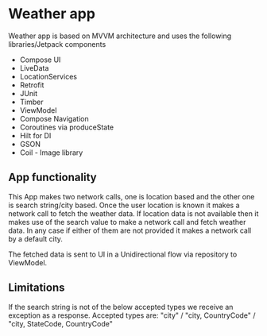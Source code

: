 # Weather app

Weather app is based on  MVVM architecture and uses the following libraries/Jetpack components
- Compose UI
- LiveData
- LocationServices
- Retrofit
- JUnit
- Timber
- ViewModel
- Compose Navigation
- Coroutines via produceState
- Hilt for DI
- GSON
- Coil - Image library


## App functionality

This App makes two network calls, one is location based and the other one is search string/city based.
Once the user location is known it makes a network call to fetch the weather data. If location data is
not available then it makes use of the search value to make a network call and fetch weather data. In
any case if either of them are not provided it makes a network call by a default city.

The fetched data is sent to UI in a Unidirectional flow via repository to ViewModel.


## Limitations

If the search string is not of the below accepted types we receive an exception as a response.
Accepted types are: "city" / "city, CountryCode" / "city, StateCode, CountryCode"



